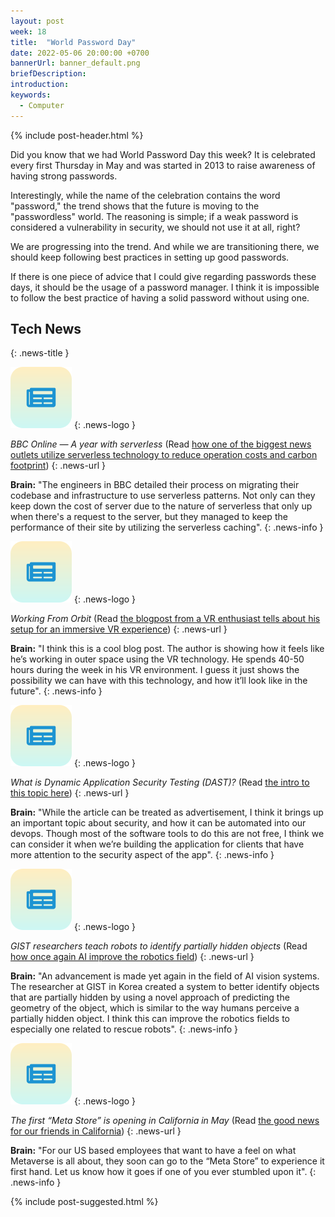 ```yaml
---
layout: post
week: 18
title:  "World Password Day"
date: 2022-05-06 20:00:00 +0700
bannerUrl: banner_default.png
briefDescription: 
introduction:
keywords:
  - Computer
---
```


{% include post-header.html %}

Did you know that we had World Password Day this week? It is celebrated every first Thursday in May and was started in 2013 to raise awareness of having strong passwords.

Interestingly, while the name of the celebration contains the word "password," the trend shows that the future is moving to the "passwordless" world. The reasoning is simple; if a weak password is considered a vulnerability in security, we should not use it at all, right?

We are progressing into the trend. And while we are transitioning there, we should keep following best practices in setting up good passwords.

If there is one piece of advice that I could give regarding passwords these days, it should be the usage of a password manager. I think it is impossible to follow the best practice of having a solid password without using one.

## Tech News
{: .news-title }

![memo](/assets/images/tech-news.svg)
{: .news-logo }

*BBC Online — A year with serverless* (Read [how one of the biggest news outlets utilize serverless technology to reduce operation costs and carbon footprint](https://medium.com/bbc-design-engineering/bbc-online-a-year-with-serverless-ffc2ae474277))
{: .news-url }

__Brain:__ "The engineers in BBC detailed their process on migrating their codebase and infrastructure to use serverless patterns. Not only can they keep down the cost of server due to the nature of serverless that only up when there's a request to the server, but they managed to keep the performance of their site by utilizing the serverless caching".
{: .news-info }

![memo](/assets/images/tech-news.svg)
{: .news-logo }

*Working From Orbit* (Read [the blogpost from a VR enthusiast tells about his setup for an immersive VR experience](https://blog.immersed.team/working-from-orbit-39bf95a6d385))
{: .news-url }

__Brain:__ "I think this is a cool blog post. The author is showing how it feels like he’s working in outer space using the VR technology. He spends 40-50 hours during the week in his VR environment. I guess it just shows the possibility we can have with this technology, and how it’ll look like in the future".
{: .news-info }

![memo](/assets/images/tech-news.svg)
{: .news-logo }

*What is Dynamic Application Security Testing (DAST)?* (Read [the intro to this topic here](https://www.microfocus.com/en-us/what-is/dast))
{: .news-url }

__Brain:__ "While the article can be treated as advertisement, I think it brings up an important topic about security, and how it can be automated into our devops. Though most of the software tools to do this are not free, I think we can consider it when we’re building the application for clients that have more attention to the security aspect of the app".
{: .news-info }

![memo](/assets/images/tech-news.svg)
{: .news-logo }

*GIST researchers teach robots to identify partially hidden objects* (Read [how once again AI improve the robotics field](https://www.therobotreport.com/gist-researchers-teach-robots-to-identify-partially-hidden-objects/))
{: .news-url }

__Brain:__ "An advancement is made yet again in the field of AI vision systems. The researcher at GIST in Korea created a system to better identify objects that are partially hidden by using a novel approach of predicting the geometry of the object, which is similar to the way humans perceive a partially hidden object. I think this can improve the robotics fields to especially one related to rescue robots".
{: .news-info }

![memo](/assets/images/tech-news.svg)
{: .news-logo }

*The first “Meta Store” is opening in California in May* (Read [the good news for our friends in California](https://arstechnica.com/information-technology/2022/04/the-first-meta-store-is-opening-in-california-in-may/))
{: .news-url }

__Brain:__ "For our US based employees that want to have a feel on what Metaverse is all about, they soon can go to the “Meta Store” to experience it first hand. Let us know how it goes if one of you ever stumbled upon it".
{: .news-info }

{% include post-suggested.html %}